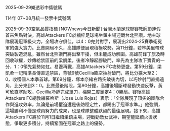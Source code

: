 
2025-09-29樂透彩中獎號碼

                                
114年 07~08月統一發票中獎號碼
                             
2025-09-30空氣品質指標
                              [NOWnews今日新聞] 台灣木蘭足球聯賽教師節連假首來焦點對決，高雄Attackers FC於楠梓足球場坐鎮主場迎戰台北熊讚。地主球隊展現冠軍級火力，全場攻守俱佳，以4：0完封對手，展現出2024-25賽季衛冕軍的強大實力。比賽開局不久，高雄隊便展現積極攻勢。第11分鐘，若林美里帶球突破製造混亂，雖然台北熊讚門將出擊干擾，但未能成功解圍。高雄前鋒丁旗及時回收球權，妙傳給禁區前的梁凱柔，後者冷靜起腳破門，率先為主隊攻下寶貴的一分，1：0領先氣勢如虹。易邊再戰，高雄Attackers FC攻勢更盛。第59分鐘，梁凱柔一記精準長傳直送禁區，背號9號Cecillia臨空抽射破門，將比分擴大至2：0，收穫個人本季首球。第69分鐘，塚本奈緒右路突破後內切，以巧妙射門直搗遠角，比分來到3：0。比賽最後階段，第90分鐘，高雄後場斷球發動快速反擊，黃可欣直塞助攻，Cecillia冷靜完成單刀，梅開二度鎖定4：0勝局。賽後高雄Attackers FC總教練羅哈斯（Jose Luis Rojas）表示：「全隊展現了頂尖的團隊合作與進攻效率，無論是前場壓迫還是後防穩定性，都踢出了冠軍水準。」他強調，這場勝利不僅是球員努力的成果，也是球隊整體默契的最佳展現。接下來，高雄Attackers FC將於11月1日繼續坐鎮主場，迎戰勁敵女武神，期望能延續火燙狀態，爭取更多積分，持續鞏固在冠軍之路上的優勢。
